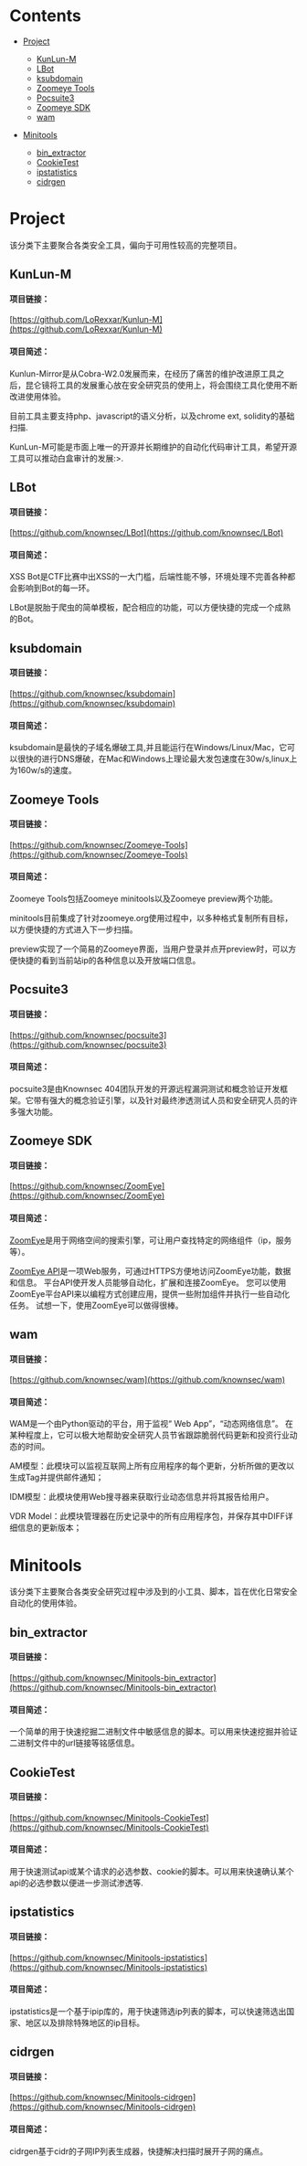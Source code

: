 # Contents

* [Project](#project)
  
  * [KunLun-M](#kunlun-m)
  * [LBot](#lbot)
  * [ksubdomain](#ksubdomain) 
  * [Zoomeye Tools](#zoomeye-tools)
  * [Pocsuite3](#pocsuite3)
  * [Zoomeye SDK](#Zoomeye-SDK)
  * [wam](#wam)
  
* [Minitools](#minitools)
  
  	- [bin_extractor](#bin_extractor)
  	- [CookieTest](#cookietest)
  
  * [ipstatistics](#ipstatistics)
  * [cidrgen](#cidrgen)



# Project

该分类下主要聚合各类安全工具，偏向于可用性较高的完整项目。



## KunLun-M

#### 项目链接：

[https://github.com/LoRexxar/Kunlun-M](https://github.com/LoRexxar/Kunlun-M)

#### 项目简述：

Kunlun-Mirror是从Cobra-W2.0发展而来，在经历了痛苦的维护改进原工具之后，昆仑镜将工具的发展重心放在安全研究员的使用上，将会围绕工具化使用不断改进使用体验。

目前工具主要支持php、javascript的语义分析，以及chrome ext, solidity的基础扫描.

KunLun-M可能是市面上唯一的开源并长期维护的自动化代码审计工具，希望开源工具可以推动白盒审计的发展:>.



## LBot

#### 项目链接：

[https://github.com/knownsec/LBot](https://github.com/knownsec/LBot)

#### 项目简述：

XSS Bot是CTF比赛中出XSS的一大门槛，后端性能不够，环境处理不完善各种都会影响到Bot的每一环。

LBot是脱胎于爬虫的简单模板，配合相应的功能，可以方便快捷的完成一个成熟的Bot。




## ksubdomain
#### 项目链接：

[https://github.com/knownsec/ksubdomain](https://github.com/knownsec/ksubdomain)

#### 项目简述：

ksubdomain是最快的子域名爆破工具,并且能运行在Windows/Linux/Mac，它可以很快的进行DNS爆破，在Mac和Windows上理论最大发包速度在30w/s,linux上为160w/s的速度。



## Zoomeye Tools

#### 项目链接：

[https://github.com/knownsec/Zoomeye-Tools](https://github.com/knownsec/Zoomeye-Tools)

#### 项目简述：

Zoomeye Tools包括Zoomeye minitools以及Zoomeye preview两个功能。

minitools目前集成了针对zoomeye.org使用过程中，以多种格式复制所有目标，以方便快捷的方式进入下一步扫描。

preview实现了一个简易的Zoomeye界面，当用户登录并点开preview时，可以方便快捷的看到当前站ip的各种信息以及开放端口信息。



## Pocsuite3

#### 项目链接：

[https://github.com/knownsec/pocsuite3](https://github.com/knownsec/pocsuite3)

#### 项目简述：

pocsuite3是由Knownsec 404团队开发的开源远程漏洞测试和概念验证开发框架。它带有强大的概念验证引擎，以及针对最终渗透测试人员和安全研究人员的许多强大功能。



## Zoomeye SDK
#### 项目链接：

[https://github.com/knownsec/ZoomEye](https://github.com/knownsec/ZoomEye)

#### 项目简述：

[ZoomEye](https://www.zoomeye.org/)是用于网络空间的搜索引擎，可让用户查找特定的网络组件（ip，服务等）。

[ZoomEye API](https://www.zoomeye.org/api/doc)是一项Web服务，可通过HTTPS方便地访问ZoomEye功能，数据和信息。 平台API使开发人员能够自动化，扩展和连接ZoomEye。 您可以使用ZoomEye平台API来以编程方式创建应用，提供一些附加组件并执行一些自动化任务。 试想一下，使用ZoomEye可以做得很棒。



## wam
#### 项目链接：

[https://github.com/knownsec/wam](https://github.com/knownsec/wam)

#### 项目简述：

WAM是一个由Python驱动的平台，用于监视“ Web App”，“动态网络信息”。 在某种程度上，它可以极大地帮助安全研究人员节省跟踪脆弱代码更新和投资行业动态的时间。

AM模型：此模块可以监视互联网上所有应用程序的每个更新，分析所做的更改以生成Tag并提供邮件通知；

IDM模型：此模块使用Web搜寻器来获取行业动态信息并将其报告给用户。

VDR Model：此模块管理器在历史记录中的所有应用程序包，并保存其中DIFF详细信息的更新版本；




# Minitools

该分类下主要聚合各类安全研究过程中涉及到的小工具、脚本，旨在优化日常安全自动化的使用体验。



## bin_extractor

#### 项目链接：

[https://github.com/knownsec/Minitools-bin_extractor](https://github.com/knownsec/Minitools-bin_extractor)

#### 项目简述：

一个简单的用于快速挖掘二进制文件中敏感信息的脚本。可以用来快速挖掘并验证二进制文件中的url链接等铭感信息。



## CookieTest

#### 项目链接：

[https://github.com/knownsec/Minitools-CookieTest](https://github.com/knownsec/Minitools-CookieTest)

#### 项目简述：

用于快速测试api或某个请求的必选参数、cookie的脚本。可以用来快速确认某个api的必选参数以便进一步测试渗透等.



## ipstatistics

#### 项目链接：

[https://github.com/knownsec/Minitools-ipstatistics](https://github.com/knownsec/Minitools-ipstatistics)

#### 项目简述：

ipstatistics是一个基于ipip库的，用于快速筛选ip列表的脚本，可以快速筛选出国家、地区以及排除特殊地区的ip目标。



## cidrgen

#### 项目链接：

[https://github.com/knownsec/Minitools-cidrgen](https://github.com/knownsec/Minitools-cidrgen)

#### 项目简述：

cidrgen基于cidr的子网IP列表生成器，快捷解决扫描时展开子网的痛点。